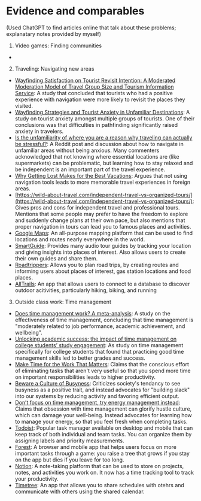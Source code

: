 # Evidence and comparables

(Used ChatGPT to find articles online that talk about these problems; explanatary notes provided by myself)

1. Video games: Finding communities

-

2. Traveling: Navigating new areas

- [Wayfinding Satisfaction on Tourist Revisit Intention: A Moderated Moderation Model of Travel Group Size and Tourism Information Service](https://papers.ssrn.com/sol3/papers.cfm?abstract_id=4391169): A study that concluded that tourists who had a positive experience with navigation were more likely to revisit the places they visited.
- [Wayfinding Strategies and Tourist Anxiety in Unfamiliar Destinations](https://www.researchgate.net/publication/272119767_Wayfinding_Strategies_and_Tourist_Anxiety_in_Unfamiliar_Destinations): A study on tourist anxiety amongst multiple groups of tourists. One of their conclusions was that difficulties in pathfinding significantly raised anxiety in travelers.
- [Is the unfamiliarity of where you are a reason why traveling can actually be stressful?](https://www.reddit.com/r/travel/comments/1h2241r/is_the_unfamiliarity_of_where_you_are_a_reason/?): A Reddit post and discussion about how to navigate in unfamiliar areas without being anxious. Many commenters acknowledged that not knowing where essential locations are (like supermarkets) can be problematic, but learning how to stay relaxed and be independent is an important part of the travel experience.
- [Why Getting Lost Makes for the Best Vacations](https://www.vogue.com/article/why-getting-lost-makes-for-the-best-vacations): Argues that not using navigation tools leads to more memorable travel experiences in foreign areas.
- [https://wild-about-travel.com/independent-travel-vs-organized-tours/](https://wild-about-travel.com/independent-travel-vs-organized-tours/): Gives pros and cons for independent travel and professional tours. Mentions that some people may prefer to have the freedom to explore and suddenly change plans at their own pace, but also mentions that proper navigation in tours can lead you to famous places and activities.
- [Google Maps](https://www.google.com/maps): An all-purpose mapping platform that can be used to find locations and routes nearly everywhere in the world.
- [SmartGuide](https://www.smartguide.app/): Provides many audio tour guides by tracking your location and giving insights into places of interest. Also allows users to create their own guides and share them.
- [Roadtrippers](https://roadtrippers.com/): Allows you to plan road trips, by creating routes and informing users about places of interest, gas station locations and food places.
- [AllTrails](https://www.alltrails.com/): An app that allows users to connect to a database to discover outdoor acitivities, particularly hiking, biking, and running

3. Outside class work: Time management

- [Does time management work? A meta-analysis](https://pmc.ncbi.nlm.nih.gov/articles/PMC7799745/): A study on the effectiveness of time management, concluding that time management is "moderately related to job performance, academic achievement, and wellbeing".
- [Unlocking academic success: the impact of time management on college students’ study engagement](https://pmc.ncbi.nlm.nih.gov/articles/PMC11967054/): As study on time management specifically for college students that found that practicing good time management skills led to better grades and success.
- [Make Time for the Work That Matters](https://hbr.org/2013/09/make-time-for-the-work-that-matters): Claims that the conscious effort of eliminating tasks that aren't very useful so that you spend more time on important responsibilities leads to higher productivity.
- [Beware a Culture of Busyness](https://hbr.org/2023/03/beware-a-culture-of-busyness): Criticizes society's tendancy to see busyness as a positive trait, and instead advocates for "building slack" into our systems by reducing activity and favoring efficient output.
- [Don’t focus on time management, try energy management instead](https://www.fastcompany.com/91123763/dont-focus-on-time-management-try-energy-management-instead): Claims that obsession with time management can glorify hustle culture, which can damage your well-being. Instead advocates for learning how to manage your energy, so that you feel fresh when completing tasks.
- [Todoist](https://www.todoist.com/): Popular task manager available on desktop and mobile that can keep track of both individual and team tasks. You can organize them by assigning labels and priority measurements.
- [Forest](https://www.forestapp.cc/): A browser and mobile app that helps users focus on more important tasks through a game: you raise a tree that grows if you stay on the app but dies if you leave for too long.
- [Notion](https://www.notion.com/): A note-taking platform that can be used to store on projects, notes, and activities you work on. It now has a time tracking tool to track your productivity.
- [Timetree](https://timetreeapp.com/intl/en): An app that allows you to share schedules with otehrs and communicate with others using the shared calendar.
